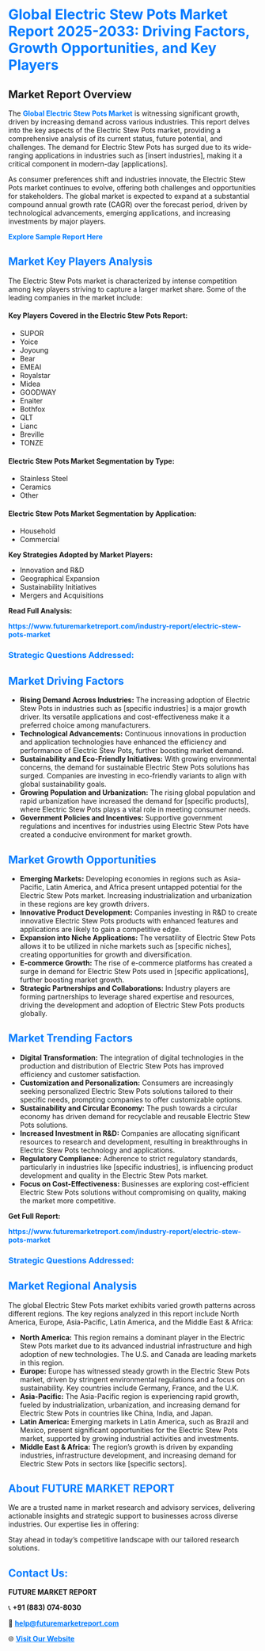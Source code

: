 <h1 style="color: #007BFF;">Global Electric Stew Pots Market Report 2025-2033: Driving Factors, Growth Opportunities, and Key Players</h1>

<section id="overview">
<h2>Market Report Overview</h2>
<p>The <a href="https://www.futuremarketreport.com/industry-report/electric-stew-pots-market" style="color: #007BFF; text-decoration: none;"><strong>Global Electric Stew Pots Market</strong></a> is witnessing significant growth, driven by increasing demand across various industries. This report delves into the key aspects of the Electric Stew Pots market, providing a comprehensive analysis of its current status, future potential, and challenges. The demand for Electric Stew Pots has surged due to its wide-ranging applications in industries such as [insert industries], making it a critical component in modern-day [applications].</p>
<p>As consumer preferences shift and industries innovate, the Electric Stew Pots market continues to evolve, offering both challenges and opportunities for stakeholders. The global market is expected to expand at a substantial compound annual growth rate (CAGR) over the forecast period, driven by technological advancements, emerging applications, and increasing investments by major players.</p>
</section>

<section id="overview">
<p><a href="https://www.futuremarketreport.com/request-sample/reportId=55790" style="color: #007BFF; text-decoration: none;"><strong>Explore Sample Report Here</strong></a></p>
</section>

<section id="key-players">
<h2 style="color: #007BFF;">Market Key Players Analysis</h2>
<p>The Electric Stew Pots market is characterized by intense competition among key players striving to capture a larger market share. Some of the leading companies in the market include:</p>
<h4>Key Players Covered in the Electric Stew Pots Report:</h4>
<ul><li>SUPOR</li><li>Yoice</li><li>Joyoung</li><li>Bear</li><li>EMEAI</li><li>Royalstar</li><li>Midea</li><li>GOODWAY</li><li>Enaiter</li><li>Bothfox</li><li>QLT</li><li>Lianc</li><li>Breville</li><li>TONZE</li></ul>
<h4>Electric Stew Pots Market Segmentation by Type:</h4>
<ul><li>Stainless Steel</li><li>Ceramics</li><li>Other</li></ul>

<h4>Electric Stew Pots Market Segmentation by Application:</h4>
<ul><li>Household</li><li>Commercial</li></ul>
<p><strong>Key Strategies Adopted by Market Players:</strong></p>
<ul>
<li>Innovation and R&D</li>
<li>Geographical Expansion</li>
<li>Sustainability Initiatives</li>
<li>Mergers and Acquisitions</li>
</ul>
</section>

<section>
<p><strong>Read Full Analysis: </strong></p><a href="https://www.futuremarketreport.com/industry-report/electric-stew-pots-market" style="color: #007BFF; text-decoration: none;"><strong>https://www.futuremarketreport.com/industry-report/electric-stew-pots-market</strong></a>
<h3 style="color: #007BFF;">Strategic Questions Addressed:</h3>
</section>

<section id="driving-factors">
<h2 style="color: #007BFF;">Market Driving Factors</h2>
<ul>
<li><strong>Rising Demand Across Industries:</strong> The increasing adoption of Electric Stew Pots in industries such as [specific industries] is a major growth driver. Its versatile applications and cost-effectiveness make it a preferred choice among manufacturers.</li>
<li><strong>Technological Advancements:</strong> Continuous innovations in production and application technologies have enhanced the efficiency and performance of Electric Stew Pots, further boosting market demand.</li>
<li><strong>Sustainability and Eco-Friendly Initiatives:</strong> With growing environmental concerns, the demand for sustainable Electric Stew Pots solutions has surged. Companies are investing in eco-friendly variants to align with global sustainability goals.</li>
<li><strong>Growing Population and Urbanization:</strong> The rising global population and rapid urbanization have increased the demand for [specific products], where Electric Stew Pots plays a vital role in meeting consumer needs.</li>
<li><strong>Government Policies and Incentives:</strong> Supportive government regulations and incentives for industries using Electric Stew Pots have created a conducive environment for market growth.</li>
</ul>
</section>

<section id="growth-opportunities">
<h2 style="color: #007BFF;">Market Growth Opportunities</h2>
<ul>
<li><strong>Emerging Markets:</strong> Developing economies in regions such as Asia-Pacific, Latin America, and Africa present untapped potential for the Electric Stew Pots market. Increasing industrialization and urbanization in these regions are key growth drivers.</li>
<li><strong>Innovative Product Development:</strong> Companies investing in R&D to create innovative Electric Stew Pots products with enhanced features and applications are likely to gain a competitive edge.</li>
<li><strong>Expansion into Niche Applications:</strong> The versatility of Electric Stew Pots allows it to be utilized in niche markets such as [specific niches], creating opportunities for growth and diversification.</li>
<li><strong>E-commerce Growth:</strong> The rise of e-commerce platforms has created a surge in demand for Electric Stew Pots used in [specific applications], further boosting market growth.</li>
<li><strong>Strategic Partnerships and Collaborations:</strong> Industry players are forming partnerships to leverage shared expertise and resources, driving the development and adoption of Electric Stew Pots products globally.</li>
</ul>
</section>

<section id="trending-factors">
<h2 style="color: #007BFF;">Market Trending Factors</h2>
<ul>
<li><strong>Digital Transformation:</strong> The integration of digital technologies in the production and distribution of Electric Stew Pots has improved efficiency and customer satisfaction.</li>
<li><strong>Customization and Personalization:</strong> Consumers are increasingly seeking personalized Electric Stew Pots solutions tailored to their specific needs, prompting companies to offer customizable options.</li>
<li><strong>Sustainability and Circular Economy:</strong> The push towards a circular economy has driven demand for recyclable and reusable Electric Stew Pots solutions.</li>
<li><strong>Increased Investment in R&D:</strong> Companies are allocating significant resources to research and development, resulting in breakthroughs in Electric Stew Pots technology and applications.</li>
<li><strong>Regulatory Compliance:</strong> Adherence to strict regulatory standards, particularly in industries like [specific industries], is influencing product development and quality in the Electric Stew Pots market.</li>
<li><strong>Focus on Cost-Effectiveness:</strong> Businesses are exploring cost-efficient Electric Stew Pots solutions without compromising on quality, making the market more competitive.</li>
</ul>
</section>

<section>
<p><strong>Get Full Report: </strong></p><a href="https://www.futuremarketreport.com/industry-report/electric-stew-pots-market" style="color: #007BFF; text-decoration: none;"><strong>https://www.futuremarketreport.com/industry-report/electric-stew-pots-market</strong></a>
<h3 style="color: #007BFF;">Strategic Questions Addressed:</h3>
</section>


<section id="regional-analysis">
<h2 style="color: #007BFF;">Market Regional Analysis</h2>
<p>The global Electric Stew Pots market exhibits varied growth patterns across different regions. The key regions analyzed in this report include North America, Europe, Asia-Pacific, Latin America, and the Middle East & Africa:</p>
<ul>
<li><strong>North America:</strong> This region remains a dominant player in the Electric Stew Pots market due to its advanced industrial infrastructure and high adoption of new technologies. The U.S. and Canada are leading markets in this region.</li>
<li><strong>Europe:</strong> Europe has witnessed steady growth in the Electric Stew Pots market, driven by stringent environmental regulations and a focus on sustainability. Key countries include Germany, France, and the U.K.</li>
<li><strong>Asia-Pacific:</strong> The Asia-Pacific region is experiencing rapid growth, fueled by industrialization, urbanization, and increasing demand for Electric Stew Pots in countries like China, India, and Japan.</li>
<li><strong>Latin America:</strong> Emerging markets in Latin America, such as Brazil and Mexico, present significant opportunities for the Electric Stew Pots market, supported by growing industrial activities and investments.</li>
<li><strong>Middle East & Africa:</strong> The region’s growth is driven by expanding industries, infrastructure development, and increasing demand for Electric Stew Pots in sectors like [specific sectors].</li>
</ul>
</section>

<footer>
<h2 style="color: #007BFF;">About FUTURE MARKET REPORT</h2>
<p>We are a trusted name in market research and advisory services, delivering actionable insights and strategic support to businesses across diverse industries. Our expertise lies in offering:</p>

<p>Stay ahead in today’s competitive landscape with our tailored research solutions.</p>

<h2 style="color: #007BFF;">Contact Us:</h2>
<p><strong>FUTURE MARKET REPORT</strong></p>
<p>📞 <strong>+91 (883) 074-8030</strong></p>
<p>📧 <strong><a href="mailto:help@futuremarketreport.com" style="color: #007BFF;">help@futuremarketreport.com</a></strong></p>
<p>🌐 <strong><a href="https://www.futuremarketreport.com/" style="color: #007BFF;">Visit Our Website</a></strong></p>
</footer>